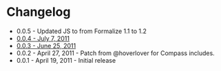 # Changelog

* 0.0.5 - Updated JS to from Formalize 1.1 to 1.2
* [0.0.4 - July 7,
2011](https://github.com/pengwynn/compass_formalize/compare/v0.0.3...v0.0.4)
* [0.0.3 - June  25,
2011](https://github.com/pengwynn/compass_formalize/compare/v0.0.2...v0.0.3)
* 0.0.2 - April 27, 2011 - Patch from @hoverlover for Compass includes.
* 0.0.1 - April 19, 2011 - Initial release




